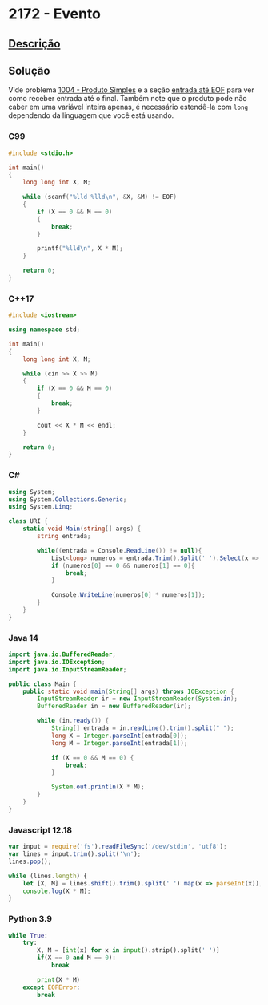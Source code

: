 # 2172 - Evento

## [Descrição](https://www.beecrowd.com.br/judge/pt/problems/view/2172)

## Solução

Vide problema [1004 - Produto Simples](../1004/README.md) e a seção [entrada até EOF](../../../introducao//modelos-de-entrada-e-saida/README.md#entrada-até-eof) para ver como receber entrada até o final. Também note que o produto pode não caber em uma variável inteira apenas, é necessário estendê-la com `long` dependendo da linguagem que você está usando.

### C99

```c
#include <stdio.h>

int main()
{
    long long int X, M;

    while (scanf("%lld %lld\n", &X, &M) != EOF)
    {
        if (X == 0 && M == 0)
        {
            break;
        }

        printf("%lld\n", X * M);
    }

    return 0;
}
```

### C++17

```cpp
#include <iostream>

using namespace std;

int main()
{
    long long int X, M;

    while (cin >> X >> M)
    {
        if (X == 0 && M == 0)
        {
            break;
        }

        cout << X * M << endl;
    }

    return 0;
}
```

### C#

```cs
using System;
using System.Collections.Generic;
using System.Linq;

class URI {
    static void Main(string[] args) {
        string entrada;

        while((entrada = Console.ReadLine()) != null){
            List<long> numeros = entrada.Trim().Split(' ').Select(x => long.Parse(x)).ToList();
            if (numeros[0] == 0 && numeros[1] == 0){
                break;
            }

            Console.WriteLine(numeros[0] * numeros[1]);
        }
    }
}
```

### Java 14

```java
import java.io.BufferedReader;
import java.io.IOException;
import java.io.InputStreamReader;

public class Main {
    public static void main(String[] args) throws IOException {
        InputStreamReader ir = new InputStreamReader(System.in);
        BufferedReader in = new BufferedReader(ir);

        while (in.ready()) {
            String[] entrada = in.readLine().trim().split(" ");
            long X = Integer.parseInt(entrada[0]);
            long M = Integer.parseInt(entrada[1]);

            if (X == 0 && M == 0) {
                break;
            }

            System.out.println(X * M);
        }
    }
}
```

### Javascript 12.18

```js
var input = require('fs').readFileSync('/dev/stdin', 'utf8');
var lines = input.trim().split('\n');
lines.pop();

while (lines.length) {
    let [X, M] = lines.shift().trim().split(' ').map(x => parseInt(x));
    console.log(X * M);
}
```

### Python 3.9

```py
while True:
    try:
        X, M = [int(x) for x in input().strip().split(' ')]
        if(X == 0 and M == 0):
            break

        print(X * M)
    except EOFError:
        break
```